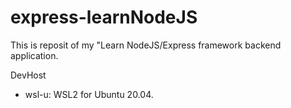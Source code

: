 # express-learnNodeJS
This is reposit of my "Learn NodeJS/Express framework backend application.

DevHost
- wsl-u: WSL2 for Ubuntu 20.04.

